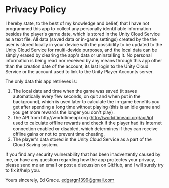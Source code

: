# Privacy Policy

I hereby state, to the best of my knowledge and belief, that I have not programmed this app to collect any personally identifiable information besides the player's game date, which is stored in the Unity Cloud Service as a text file. All data (saved data or in-game settings) created by the the user is stored locally in your device with the possibility to be updated to the Unity Cloud Service for multi-devide purposes, and the local data can be simply erased by clearing the app's data or uninstalling it. No personal information is being read nor received by any means through this app other than the creation date of the account, its last login to the Unity Cloud Service or the account used to link to the Unity Player Accounts server.

The only data this app retrieves is:
1. The local date and time when the game was saved (it saves automatically every few seconds, on quit and when put in the background), which is used later to calculate the in-game benefits you get after spending a long time without playing (this is an idle game and you get more rewards the longer you don't play).
2. The API from http//worldtimeapi.org (http://worldtimeapi.org/api/ip) used to calculate offline rewards and check if the player had its Internet connection enabled or disabled, which determines if they can receive offline gains or not to prevent time cheating.
3. The player's data stored in the Unity Cloud Service as a part of the Cloud Saving system.

If you find any security vulnerability that has been inadvertently caused by me, or have any question regarding how the app protectes your privacy, please send me an email or post a discussion on GitHub, and I will surely try to fix it/help you.

Yours sincerely,
Ed Grace.
edgargn1399@gmail.com
